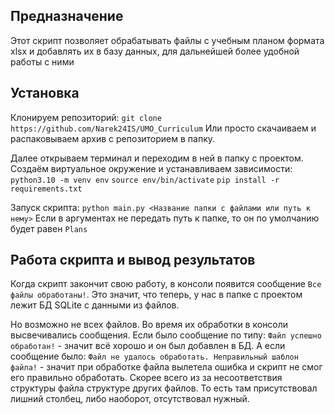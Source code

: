## Предназначение

Этот скрипт позволяет обрабатывать файлы с учебным
планом формата xlsx и добавлять их в базу данных,
для дальнейшей более удобной работы с ними

## Установка
Клонируем репозиторий:
`git clone https://github.com/Narek24IS/UMO_Curriculum`
Или просто скачаиваем и распаковываем архив с репозиторием в папку.

Далее открываем терминал и переходим в ней в папку с проектом.
Создаём виртуальное окружение и устанавливаем зависимости:
`python3.10 -m venv env`
`source env/bin/activate`
`pip install -r requirements.txt`

Запуск скрипта: `python main.py <Название папки с файлами или путь к нему>`
Если в аргументах не передать путь к папке, то он по умолчанию будет равен `Plans`

## Работа скрипта и вывод результатов

Когда скрипт закончит свою работу, в консоли появится сообщение `Все файлы обработаны!`. Это значит, что теперь, у нас
в папке с проектом лежит БД SQLite с данными из файлов.

Но возможно не всех файлов. Во время их обработки в консоли 
высвечивались сообщения. 
Если было сообщение по типу: `Файл успешно обработан!` - значит всё хорошо и он был добавлен в БД. 
А если сообщение было: `Файл не удалось обработать. Неправильный шаблон файла!` - значит при обработке файла вылетела 
ошибка и скрипт не смог его правильно обработать. Скорее всего из за несоответствия структуры файла структуре других
файлов. То есть там присутствовал лишний столбец, либо наоборот, отсутствовал нужный.